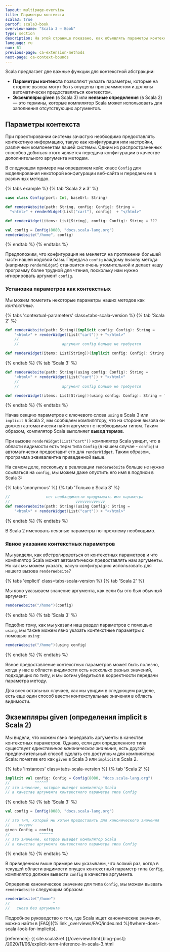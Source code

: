 ```yaml
---
layout: multipage-overview
title: Параметры контекста
scala3: true
partof: scala3-book
overview-name: "Scala 3 — Book"
type: section
description: На этой странице показано, как объявлять параметры контекста и как компилятор выводит их на стороне вызова.
language: ru
num: 61
previous-page: ca-extension-methods
next-page: ca-context-bounds
---
```


Scala предлагает две важные функции для контекстной абстракции:

- **Параметры контекста** позволяют указать параметры, которые на стороне вызова могут быть опущены программистом
  и должны автоматически предоставляться контекстом.
- **Экземпляры given** (в Scala 3) или **неявные определения** (в Scala 2) — это термины,
  которые компилятор Scala может использовать для заполнения отсутствующих аргументов.

## Параметры контекста

При проектировании системы зачастую необходимо предоставлять контекстную информацию,
такую как конфигурация или настройки, различным компонентам вашей системы.
Одним из распространенных способов добиться этого является передача конфигурации
в качестве дополнительного аргумента методам.

В следующем примере мы определяем кейс класс `Config` для моделирования некоторой конфигурации веб-сайта
и передаем ее в различных методах.

{% tabs example %}
{% tab 'Scala 2 и 3' %}

```scala
case class Config(port: Int, baseUrl: String)

def renderWebsite(path: String, config: Config): String =
  "<html>" + renderWidget(List("cart"), config)  + "</html>"

def renderWidget(items: List[String], config: Config): String = ???

val config = Config(8080, "docs.scala-lang.org")
renderWebsite("/home", config)
```

{% endtab %}
{% endtabs %}

Предположим, что конфигурация не меняется на протяжении большей части нашей кодовой базы.
Передача `config` каждому вызову метода (например `renderWidget`) становится очень утомительной
и делает нашу программу более трудной для чтения, поскольку нам нужно игнорировать аргумент `config`.

### Установка параметров как контекстных

Мы можем пометить некоторые параметры наших методов как _контекстные_.

{% tabs 'contextual-parameters' class=tabs-scala-version %}
{% tab 'Scala 2' %}

```scala
def renderWebsite(path: String)(implicit config: Config): String =
    "<html>" + renderWidget(List("cart")) + "</html>"
    //                                  ^
    //                   аргумент config больше не требуется

def renderWidget(items: List[String])(implicit config: Config): String = ???
```

{% endtab %}
{% tab 'Scala 3' %}

```scala
def renderWebsite(path: String)(using config: Config): String =
    "<html>" + renderWidget(List("cart")) + "</html>"
    //                                  ^
    //                   аргумент config больше не требуется

def renderWidget(items: List[String])(using config: Config): String = ???
```

{% endtab %}
{% endtabs %}

Начав секцию параметров с ключевого слова `using` в Scala 3 или `implicit` в Scala 2, мы сообщаем компилятору,
что на стороне вызова он должен автоматически найти аргумент с необходимым типом.
Таким образом, компилятор Scala выполняет **вывод термов**.

При вызове `renderWidget(List("cart"))` компилятор Scala увидит, что в области видимости есть терм типа `Config` 
(в нашем случае - `config`) и автоматически предоставит его для `renderWidget`.
Таким образом, программа эквивалентна приведенной выше.

На самом деле, поскольку в реализации `renderWebsite` больше не нужно ссылаться на `config`,
мы можем даже опустить его имя в подписи в Scala 3:

{% tabs 'anonymous' %}
{% tab 'Только в Scala 3' %}

```scala
//                нет необходимости придумывать имя параметра
//                             vvvvvvvvvvvvv
def renderWebsite(path: String)(using Config): String =
    "<html>" + renderWidget(List("cart")) + "</html>"
```

{% endtab %}
{% endtabs %}

В Scala 2 именовать неявные параметры по-прежнему необходимо.

### Явное указание контекстных параметров

Мы увидели, как _абстрагироваться_ от контекстных параметров
и что компилятор Scala может автоматически предоставлять нам аргументы.
Но как мы можем указать, какую конфигурацию использовать для нашего вызова `renderWebsite`?

{% tabs 'explicit' class=tabs-scala-version %}
{% tab 'Scala 2' %}

Мы явно указываем значение аргумента, как если бы это был обычный аргумент:

```scala
renderWebsite("/home")(config)
```

{% endtab %}
{% tab 'Scala 3' %}

Подобно тому, как мы указали наш раздел параметров с помощью `using`,
мы также можем явно указать контекстные параметры с помощью `using`:

```scala
renderWebsite("/home")(using config)
```

{% endtab %}
{% endtabs %}

Явное предоставление контекстных параметров может быть полезно,
когда у нас в области видимости есть несколько разных значений,
подходящих по типу, и мы хотим убедиться в корректности передачи параметра методу.

Для всех остальных случаев, как мы увидим в следующем разделе,
есть еще один способ ввести контекстуальные значения в область видимости.

## Экземпляры given (определения implicit в Scala 2)

Мы видели, что можем явно передавать аргументы в качестве контекстных параметров.
Однако, если для определенного типа существует _единственное каноническое значение_,
есть другой предпочтительный способ сделать его доступным для компилятора Scala:
пометив его как `given` в Scala 3 или `implicit` в Scala 2.

{% tabs 'instances' class=tabs-scala-version %}
{% tab 'Scala 2' %}

```scala
implicit val config: Config = Config(8080, "docs.scala-lang.org")
//           ^^^^^^
// это значение, которое выведет компилятор Scala
// в качестве аргумента контекстного параметра типа Config
```

{% endtab %}
{% tab 'Scala 3' %}

```scala
val config = Config(8080, "docs.scala-lang.org")

// это тип, который мы хотим предоставить для канонического значения
//    vvvvvv
given Config = config
//             ^^^^^^
// это значение, которое выведет компилятор Scala
// в качестве аргумента контекстного параметра типа Config
```

{% endtab %}
{% endtabs %}

В приведенном выше примере мы указываем, что всякий раз,
когда в текущей области видимости опущен контекстный параметр типа `Config`,
компилятор должен вывести `config` в качестве аргумента.

Определив каноническое значение для типа `Config`,
мы можем вызвать `renderWebsite` следующим образом:

```scala
renderWebsite("/home")
//                   ^
//   снова без аргумента
```

Подробное руководство о том, где Scala ищет канонические значения, можно найти в [FAQ]({% link _overviews/FAQ/index.md %}#where-does-scala-look-for-implicits).

[reference]: {{ site.scala3ref }}/overview.html
[blog-post]: /2020/11/06/explicit-term-inference-in-scala-3.html

